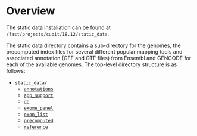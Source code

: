 # Overview

The static data installation can be found at  `/fast/projects/cubit/18.12/static_data`.

The static data directory contains a sub-directory for the genomes, the precomputed index files for several different popular mapping tools and associated annotation (GFF and GTF files) from Ensembl and GENCODE for each of the available genomes.
The top-level directory structure is as follows:

* `static_data/`
    * [`annotations`](annotations.md)
    * [`app_support`](app-support.md)
    * [`db`](databases.md)
    * [`exome_panel`](exomes-panels.md)
    * [`exon_list`](exon-lists.md)
    * [`precomputed`](index-files.md)
    * [`reference`](references.md)
